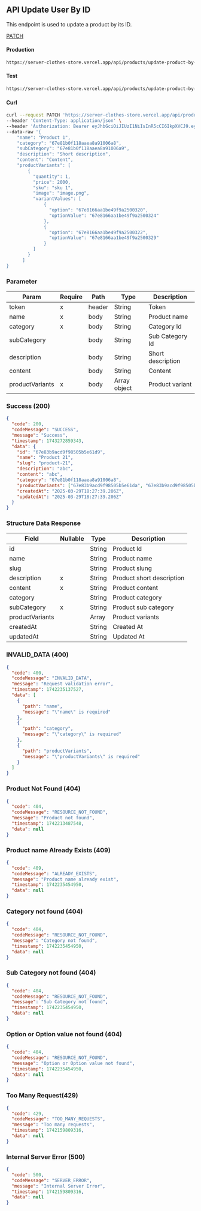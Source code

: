 ## API Update User By ID

This endpoint is used to update a product by its ID.

[PATCH](#)

#### Production

```bash
https://server-clothes-store.vercel.app/api/products/update-product-by-id/:productId
```

#### Test

```bash
https://server-clothes-store.vercel.app/api/products/update-product-by-id/:productId
```

#### Curl

```bash
curl --request PATCH 'https://server-clothes-store.vercel.app/api/products/update-product-by-id/67d7e61b5114396a4af8b95d' \
--header 'Content-Type: application/json' \
--header 'Authorization: Bearer eyJhbGciOiJIUzI1NiIsInR5cCI6IkpXVCJ9.eyJpZCI6IjY3ZDJhMzMyYzhhMjEzYjA1MDI4MzNjNiIsInR5cGUiOiJVc2VyIiwiaWF0IjoxNzQyMjAxMDU5LCJleHAiOjE3NDIyMDE5NTl9.gsqLAzSlJKDPU3D9gvKg_I42NJ3NhI2d5svf-MYywDo' \
--data-raw '{
    "name": "Product 1",
    "category": "67e81b0f118aaea8a91006a8",
    "subCategory": "67e81b0f118aaea8a91006a9",
    "description": "Short description",
    "content": "Content",
    "productVariants": [
        {
          "quantity": 1,
          "price": 2000,
          "sku": "sku 1",
          "image": "image.png",
          "variantValues": [
              {
                "option": "67e8166aa1be49f9a2500320",
                "optionValue": "67e8166aa1be49f9a2500324"
              },
              {
                "option": "67e8166aa1be49f9a2500322",
                "optionValue": "67e8166aa1be49f9a2500329"
              }
          ]
        }
      ]
}
```

### Parameter

| Param           | Require | Path   | Type         | Description       |
| --------------- | ------- | ------ | ------------ | ----------------- |
| token           | x       | header | String       | Token             |
| name            | x       | body   | String       | Product name      |
| category        | x       | body   | String       | Category Id       |
| subCategory     |         | body   | String       | Sub Category Id   |
| description     |         | body   | String       | Short description |
| content         |         | body   | String       | Content           |
| productVariants | x       | body   | Array object | Product variant   |

### Success (200)

```json
{
  "code": 200,
  "codeMessage": "SUCCESS",
  "message": "Success",
  "timestamp": 1743272859343,
  "data": {
    "id": "67e83b9acd9f98505b5e61d9",
    "name": "Product 21",
    "slug": "product-21",
    "description": "abc",
    "content": "abc",
    "category": "67e81b0f118aaea8a91006a8",
    "productVariants": ["67e83b9acd9f98505b5e61da", "67e83b9acd9f98505b5e61db"],
    "createdAt": "2025-03-29T18:27:39.206Z",
    "updatedAt": "2025-03-29T18:27:39.206Z"
  }
}
```

### Structure Data Response

| Field           | Nullable | Type   | Description               |
| --------------- | -------- | ------ | ------------------------- |
| id              |          | String | Product Id                |
| name            |          | String | Product name              |
| slug            |          | String | Product slung             |
| description     | x        | String | Product short description |
| content         | x        | String | Product content           |
| category        |          | String | Product category          |
| subCategory     | x        | String | Product sub category      |
| productVariants |          | Array  | Product variants          |
| createdAt       |          | String | Created At                |
| updatedAt       |          | String | Updated At                |

### INVALID_DATA (400)

```json
{
  "code": 400,
  "codeMessage": "INVALID_DATA",
  "message": "Request validation error",
  "timestamp": 1742235137527,
  "data": [
    {
      "path": "name",
      "message": "\"name\" is required"
    },
    {
      "path": "category",
      "message": "\"category\" is required"
    },
    {
      "path": "productVariants",
      "message": "\"productVariants\" is required"
    }
  ]
}
```

### Product Not Found (404)

```json
{
  "code": 404,
  "codeMessage": "RESOURCE_NOT_FOUND",
  "message": "Product not found",
  "timestamp": 1742213487548,
  "data": null
}
```

### Product name Already Exists (409)

```json
{
  "code": 409,
  "codeMessage": "ALREADY_EXISTS",
  "message": "Product name already exist",
  "timestamp": 1742235454950,
  "data": null
}
```

### Category not found (404)

```json
{
  "code": 404,
  "codeMessage": "RESOURCE_NOT_FOUND",
  "message": "Category not found",
  "timestamp": 1742235454950,
  "data": null
}
```

### Sub Category not found (404)

```json
{
  "code": 404,
  "codeMessage": "RESOURCE_NOT_FOUND",
  "message": "Sub Category not found",
  "timestamp": 1742235454950,
  "data": null
}
```

### Option or Option value not found (404)

```json
{
  "code": 404,
  "codeMessage": "RESOURCE_NOT_FOUND",
  "message": "Option or Option value not found",
  "timestamp": 1742235454950,
  "data": null
}
```

### Too Many Request(429)

```json
{
  "code": 429,
  "codeMessage": "TOO_MANY_REQUESTS",
  "message": "Too many requests",
  "timestamp": 1742159809316,
  "data": null
}
```

### Internal Server Error (500)

```json
{
  "code": 500,
  "codeMessage": "SERVER_ERROR",
  "message": "Internal Server Error",
  "timestamp": 1742159809316,
  "data": null
}
```
